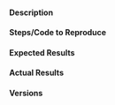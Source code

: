 <!-- Before submitting an issue, make sure it hasn't already been addressed by
checking the past issues and the documentation (FAQ, getting started / advanced
usage guide, etc.).

Also, please keep in mind that I develop and maintain this software on my
**free time**. So please, before asking for help, show me that you have already
tried to solve your problem for more than 5 seconds. That would be greatly
appreciated!

Thank you! :)
Nicolas
-->

#### Description
<!-- Describe your issue here. -->


#### Steps/Code to Reproduce
<!-- Please provide a **minimal** code example for reproduction. -->

#### Expected Results

#### Actual Results

#### Versions
<!-- Please run the following snippet and paste the output below.

import platform; print(platform.platform())
import sys; print("Python", sys.version)
import surprise; print("surprise", surprise.__version__)
-->
